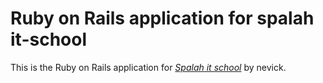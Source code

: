 # Ruby on Rails application for spalah it-school  

This is the Ruby on Rails application for
[*Spalah it school*](http://spalah.ua/kh/school) by nevick.
